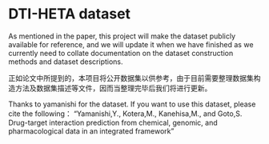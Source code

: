 # DTI-HETA dataset

As mentioned in the paper, this project will make the dataset publicly available for reference, and we will update it when we have finished as we currently need to collate documentation on the dataset construction methods and dataset descriptions.

正如论文中所提到的，本项目将公开数据集以供参考，由于目前需要整理数据集构造方法及数据集描述等文件，因而当整理完毕后我们将进行更新。


Thanks to yamanishi for the dataset. If you want to use this dataset, please cite the following：
“Yamanishi,Y., Kotera,M., Kanehisa,M., and Goto,S.
Drug-target interaction prediction from chemical, genomic, and pharmacological data in an integrated framework”
